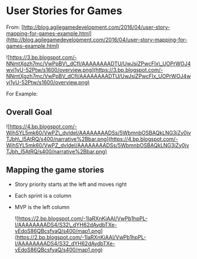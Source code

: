 # User Stories for Games

From: [http://blog.agilegamedevelopment.com/2016/04/user-story-mapping-for-games-example.html](http://blog.agilegamedevelopment.com/2016/04/user-story-mapping-for-games-example.html)

![https://3.bp.blogspot.com/-NNmtXgzh7mc/VwPpBV\_dCfI/AAAAAAAADTU/UwJsiZPwcFIx\_UOPrWOJ4wvj1yU-52Ptw/s1600/overview.png](https://3.bp.blogspot.com/-NNmtXgzh7mc/VwPpBV_dCfI/AAAAAAAADTU/UwJsiZPwcFIx_UOPrWOJ4wvj1yU-52Ptw/s1600/overview.png)

For Example:

## Overall Goal

![https://4.bp.blogspot.com/-WihSYL5mk60/VwPZ\_dvIdeI/AAAAAAAADSs/5WbmnbOSBAQkLNG3iZy0jvTJbh\_I5AtRQ/s400/narrative%2Bbar.png](https://4.bp.blogspot.com/-WihSYL5mk60/VwPZ_dvIdeI/AAAAAAAADSs/5WbmnbOSBAQkLNG3iZy0jvTJbh_I5AtRQ/s400/narrative%2Bbar.png)

## Mapping the game stories

* Story priority starts at the left and moves right
* Each sprint is a column
* MVP is the left column

  ![https://2.bp.blogspot.com/-1IaRXnKiAAI/VwPb1hpPL-I/AAAAAAAADS4/S32\_dYH62dAydbTXe-vEdoS86QBcsfyaQ/s400/map1.png](https://2.bp.blogspot.com/-1IaRXnKiAAI/VwPb1hpPL-I/AAAAAAAADS4/S32_dYH62dAydbTXe-vEdoS86QBcsfyaQ/s400/map1.png)

